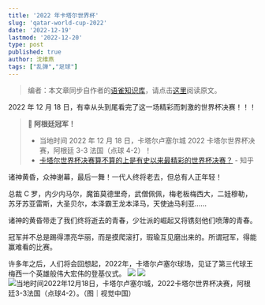 ```yaml
---
title: '2022 年卡塔尔世界杯'
slug: 'qatar-world-cup-2022'
date: '2022-12-19'
lastmod: '2022-12-20'
type: post
published: true
author: 沈维燕
tags: ["乱弹","足球"]
---
```


> 编者：本文章同步自作者的[语雀知识库](https://www.yuque.com/shenweiyan/)，请点击[这里](https://www.yuque.com/shenweiyan/mind/qatar-world-cup-2022)阅读原文。

2022 年 12 月 18 日，有幸从头到尾看完了这一场精彩而刺激的世界杯决赛！！！

> **📢 阿根廷冠军！**
> - 当地时间 2022 年 12 月 18 日，卡塔尔卢塞尔城 2022 卡塔尔世界杯决赛，阿根廷 3-3 法国（点球 4-2）！
> - [卡塔尔世界杯决赛算不算的上是有史以来最精彩的世界杯决赛？](https://www.zhihu.com/question/573022232) - 知乎


诸神黄昏，众神谢幕，最后一舞！一代人终将老去，但总有人正年轻！

总裁 C 罗，内少内马尔，魔笛莫德里奇，武僧佩佩，梅老板梅西大，二娃穆勒，苏牙苏亚雷斯，大圣贝尔，本泽霸王龙本泽马，天使迪马利亚......

诸神的黄昏带走了我们终将逝去的青春，少壮派的崛起又将镌刻他们喷薄的青春。

冠军并不总是踢得漂亮华丽，而是摸爬滚打，瑕瑜互见磨出来的。所谓冠军，得能赢难看的比赛。

许多年之后，人们将会回想起，2022年，卡塔尔卢塞尔球场，见证了第三代球王梅西一个英雄般伟大宏伟的登基仪式。
![](https://cos.shenlab.cn/yuque/0/2022/jpeg/126032/1671415653623-9ae8d31f-7bc3-48c6-8e3e-3e78368d0f65.jpeg)
![](https://cos.shenlab.cn/yuque/0/2022/jpeg/126032/1671415598573-6f57089b-f161-4b58-ae2f-e966dadd8468.jpeg)
![当地时间2022年12月18日，卡塔尔卢塞尔城，2022卡塔尔世界杯决赛，阿根廷3-3法国（点球4-2）。（图｜视觉中国）](https://cos.shenlab.cn/yuque/0/2022/jpeg/126032/1671415669019-9d03b6b2-8cad-4a6b-9aa1-13d1214c4a9e.jpeg)

